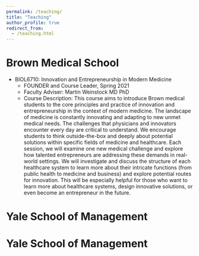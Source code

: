 ```yaml
---
permalink: /teaching/
title: "Teaching"
author_profile: true
redirect_from: 
  - /teaching.html
---
```


Brown Medical School
======
* BIOL6710: Innovation and Entrepreneurship in Modern Medicine
  * FOUNDER and Course Leader, Spring 2021
  * Faculty Adviser: Martin Weinstock MD PhD
  * Course Description: This course aims to introduce Brown medical students to the core principles and practice of innovation and entrepreneurship in the context of modern medicine. The landscape of medicine is constantly innovating and adapting to new unmet medical needs. The challenges that physicians and innovators encounter every day are critical to understand. We encourage students to think outside-the-box and deeply about potential solutions within specific fields of medicine and healthcare. Each session, we will examine one new medical challenge and explore how talented entrepreneurs are addressing these demands in real-world settings. We will investigate and discuss the structure of each healthcare system to learn more about their intricate functions (from public health to medicine and business) and explore potential routes for innovation. This will be especially helpful for those who want to learn more about healthcare systems, design innovative solutions, or even become an entrepreneur in the future.


Yale School of Management
======

Yale School of Management
======

